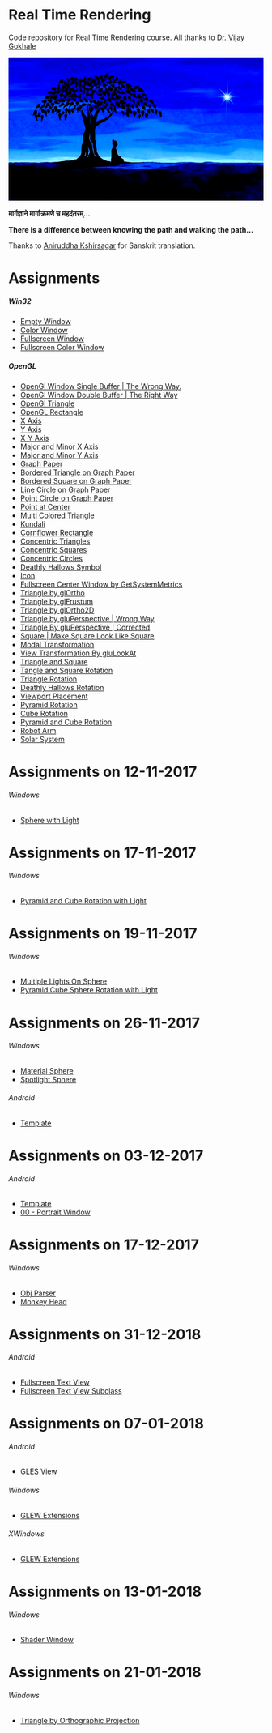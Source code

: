 Real Time Rendering
===================

Code repository for Real Time Rendering course. All thanks to [Dr. Vijay Gokhale](windows/http://astromedicomp.org/dr-vijay-gokhale)

![theUltimateCreation][theUltimateCreation-image]

**मार्गज्ञाने मार्गाक्रमणे च महदंतरम्...**

**There is a difference between knowing the path and walking the path...**

Thanks to [Aniruddha Kshirsagar]() for Sanskrit translation.

# Assignments

##### Win32

* [Empty Window](windows/window)
* [Color Window](windows/colorWindow)
* [Fullscreen Window](windows/fullscreenWindow)
* [Fullscreen Color Window](windows/fullscreenColorWindow)

##### OpenGL

* [OpenGl Window Single Buffer | The Wrong Way.](windows/openGLWindow)
* [OpenGl Window Double Buffer | The Right Way](windows/openGLWindow)
* [OpenGl Triangle](windows/triangle)
* [OpenGL Rectangle](windows/rectangle)
* [X Axis](windows/xAxis)
* [Y Axis](windows/yAxis)
* [X-Y Axis](windows/xyAxis)
* [Major and Minor X Axis](windows/majorMinorXAxis)
* [Major and Minor Y Axis](windows/majorMinorYAxis)
* [Graph Paper](windows/graphPaper)
* [Bordered Triangle on Graph Paper](windows/graphPaperBorderedTriangle)
* [Bordered Square on Graph Paper](windows/graphPaperBorderedSquare)
* [Line Circle on Graph Paper](windows/graphPaperLineCircle)
* [Point Circle on Graph Paper](windows/graphPaperPointCircle)
* [Point at Center](windows/pointAtCenter)
* [Multi Colored Triangle](windows/multiColoredTriangle)
* [Kundali](windows/kundali)
* [Cornflower Rectangle](windows/cornflowerRectangle)
* [Concentric Triangles](windows/concentricTriangles)
* [Concentric Squares](windows/concentricSquares)
* [Concentric Circles](windows/concentricCircles)
* [Deathly Hallows Symbol](windows/deathlyHallowsSymbol)
* [Icon](windows/colorWindow)
* [Fullscreen Center Window by GetSystemMetrics](windows/fullscreenCenterWindowByGetSystemMetrics)
* [Triangle by glOrtho](windows/triangleByGlOrtho)
* [Triangle by glFrustum](windows/triangleByGlFrustum)
* [Triangle by glOrtho2D](windows/triangleByGluOrtho2D)
* [Triangle by gluPerspective | Wrong Way](windows/triangleByGluPerspective)
* [Triangle By gluPerspective | Corrected](windows/triangleByGluPerspectiveCorrected)
* [Square | Make Square Look Like Square](windows/square)
* [Modal Transformation](windows/modalTransformation)
* [View Transformation By gluLookAt](windows/viewTransformationByGluLookAt)
* [Triangle and Square](windows/triangleAndSquare)
* [Tangle and Square Rotation](windows/triangleAndSquare)
* [Triangle Rotation](windows/triangleRotation)
* [Deathly Hallows Rotation](windows/deathlyHallowsRotation)
* [Viewport Placement](windows/viewportPlacement)
* [Pyramid Rotation](windows/pyramidRotation)
* [Cube Rotation](windows/cubeRotation)
* [Pyramid and Cube Rotation](windows/pyramidAndCubeRotation)
* [Robot Arm](windows/robotArm)
* [Solar System](windows/solarSystem)

Assignments on 12-11-2017
=========================

###### Windows

* [Sphere with Light](windows/sphereWithLight)

Assignments on 17-11-2017
=========================

###### Windows

* [Pyramid and Cube Rotation with Light](windows/pyramidAndCubeRotationWithLight)

Assignments on 19-11-2017
=========================

###### Windows

* [Multiple Lights On Sphere](windows/multipleLightsOnSphere)
* [Pyramid Cube Sphere Rotation with Light](windows/pyramidCubeSphereRotationWithLight)

Assignments on 26-11-2017
=========================

###### Windows

* [Material Sphere](windows/materialSphere)
* [Spotlight Sphere](windows/spotlightSphere)

###### Android
* [Template](android/template)

Assignments on 03-12-2017
=========================

###### Android
* [Template](android/template)
* [00 - Portrait Window](android/00-portraitWindow)

Assignments on 17-12-2017
=========================

###### Windows

* [Obj Parser](c/objParser)
* [Monkey Head](windows/monkeyHead)

Assignments on 31-12-2018
=========================

###### Android
* [Fullscreen Text View](android/fullscreenTextView)
* [Fullscreen Text View Subclass](android/fullscreenMyTextView)

Assignments on 07-01-2018
=========================

###### Android
* [GLES View](android/glesView)

###### Windows
* [GLEW Extensions](windows/pp/extensions)

###### XWindows
* [GLEW Extensions](xWindows/pp/extensions)

Assignments on 13-01-2018
=========================

###### Windows
* [Shader Window](windows/pp/shader)

Assignments on 21-01-2018
=========================

###### Windows
* [Triangle by Orthographic Projection](windows/pp/triangleOrtho)

<!--Image declaration-->

[theUltimateCreation-image]: ./theUltimateCreation.png "The Ultimate Creation"
